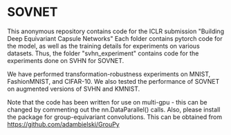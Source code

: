 # SOVNET
This anonymous repository contains code for the ICLR submission "Building Deep Equivariant Capsule Networks"
Each folder contains pytorch code for the model, as well as the training details for experiments on various datasets. Thus, the folder 
"svhn_experiment" contains code for the experiments done on SVHN for SOVNET.

We have performed transformation-robustness experiments on MNIST, FashionMNIST, and CIFAR-10. We also tested the performance of SOVNET
on augmented versions of SVHN and KMNIST.

Note that the code has been written for use on multi-gpu - this can be changed by commenting out the nn.DataParallel() calls. Also,
please install the package for group-equivariant convolutions. This can be obtained from https://github.com/adambielski/GrouPy
